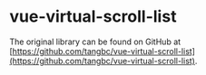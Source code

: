 # vue-virtual-scroll-list

The original library can be found on GitHub at [https://github.com/tangbc/vue-virtual-scroll-list](https://github.com/tangbc/vue-virtual-scroll-list).